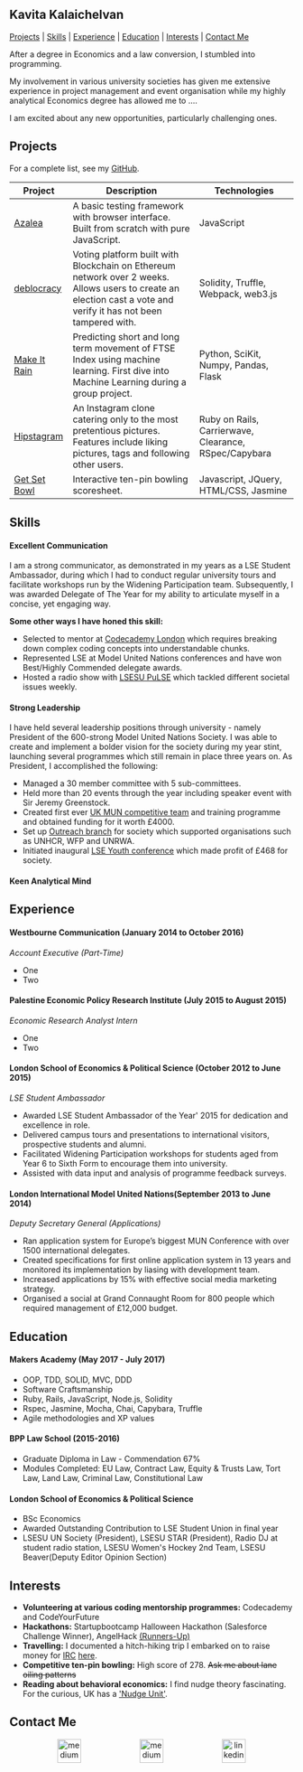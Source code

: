 ## Kavita Kalaichelvan

[Projects](#projects) | [Skills](#skills) | [Experience](#experience) | [Education](#education) | [Interests](#interests) | [Contact Me](#contact-me)

After a degree in Economics and a law conversion, I stumbled into programming. 

My involvement in various university societies has given me extensive experience in project management and event organisation while my highly analytical Economics degree has allowed me to .... 


I am excited about any new opportunities, particularly challenging ones. 

## Projects 

For a complete list, see my [GitHub](https://github.com/kkavita92).

| Project   | Description | Technologies |
|---        |---         |---           |
| [Azalea](https://github.com/kkavita92/azalea) | A basic testing framework with browser interface. Built from scratch with pure JavaScript. | JavaScript |
| [deblocracy](https://github.com/RSijelmass/votingchain) | Voting platform built with Blockchain on Ethereum network over 2 weeks. Allows users to create an election cast a vote and verify it has not been tampered with.| Solidity, Truffle, Webpack, web3.js |
| [Make It Rain](https://github.com/tobywinter/makeitrain) | Predicting short and long term movement of FTSE Index using machine learning. First dive into Machine Learning during a group project. | Python, SciKit, Numpy, Pandas, Flask |
| [Hipstagram](https://github.com/kkavita92/instagram-challenge) | An Instagram clone catering only to the most pretentious pictures. Features include liking pictures, tags and following other users. |  Ruby on Rails, Carrierwave, Clearance, RSpec/Capybara |
| [Get Set Bowl](https://github.com/kkavita92/bowling-challenge) | Interactive ten-pin bowling scoresheet. | Javascript, JQuery, HTML/CSS, Jasmine |


## Skills

#### Excellent Communication 

I am a strong communicator, as demonstrated in my years as a LSE Student Ambassador, during which I had to conduct regular university tours and facilitate workshops run by the Widening Participation team. Subsequently, I was awarded Delegate of The Year for my ability to articulate myself in a concise, yet engaging way. 

<b>Some other ways I have honed this skill:</b>

* Selected to mentor at [Codecademy London](https://www.meetup.com/Codecademy-London/) which requires breaking down complex coding concepts into understandable chunks.
* Represented LSE at Model United Nations conferences and have won Best/Highly Commended delegate awards. 
* Hosted a radio show with [LSESU PuLSE](http://pulselse.co.uk/) which tackled different societal issues weekly. 

#### Strong Leadership 

I have held several leadership positions through university - namely President of the 600-strong Model United Nations Society. 
I was able to create and implement a bolder vision for the society during my year stint, launching several programmes which still remain in place three years on. As President, I accomplished the following: 

* Managed a 30 member committee with 5 sub-committees.  
* Held more than 20 events through the year including speaker event with Sir Jeremy Greenstock.
* Created first ever [UK MUN competitive team](http://www.lsesuunsoc.com/teamlse/) and training programme and obtained funding for it worth £4000.
* Set up [Outreach branch](http://www.lsesuunsoc.com/outreach) for society which supported organisations such as UNHCR, WFP and UNRWA.
* Initiated inaugural [LSE Youth conference](http://www.lsesuunsoc.com/youthmun-conference-2017/) which made profit of £468 for society.


#### Keen Analytical Mind






## Experience

#### Westbourne Communication (January 2014 to October 2016)    
*Account Executive (Part-Time)*  
* One
* Two

#### Palestine Economic Policy Research Institute (July 2015 to August 2015)   
*Economic Research Analyst Intern*  
* One  
* Two 

#### London School of Economics & Political Science (October 2012 to June 2015)   
*LSE Student Ambassador*
* Awarded LSE Student Ambassador of the Year' 2015 for dedication and excellence in role. 
* Delivered campus tours and presentations to international visitors, prospective students and alumni.
* Facilitated Widening Participation workshops for students aged from Year 6 to Sixth Form to encourage them into university.
* Assisted with data input and analysis of programme feedback surveys.

#### London International Model United Nations(September 2013 to June 2014)   
*Deputy Secretary General (Applications)*
* Ran application system for Europe’s biggest MUN Conference with over 1500 international delegates.
* Created specifications for first online application system in 13 years and monitored its implementation by liasing with development team.
* Increased applications by 15% with effective social media marketing strategy.
* Organised a social at Grand Connaught Room for 800 people which required management of £12,000 budget.


## Education

#### Makers Academy (May 2017 - July 2017)

- OOP, TDD, SOLID, MVC, DDD
- Software Craftsmanship
- Ruby, Rails, JavaScript, Node.js, Solidity
- Rspec, Jasmine, Mocha, Chai, Capybara, Truffle
- Agile methodologies and XP values

#### BPP Law School (2015-2016)

- Graduate Diploma in Law - Commendation 67% 
- Modules Completed: EU Law, Contract Law, Equity & Trusts Law, Tort Law, Land Law, Criminal Law, Constitutional Law

#### London School of Economics & Political Science 

- BSc Economics 
- Awarded Outstanding Contribution to LSE Student Union in final year
- LSESU UN Society (President), LSESU STAR (President), Radio DJ at student radio station, LSESU Women's Hockey 2nd Team, LSESU Beaver(Deputy Editor Opinion Section)


## Interests
* **Volunteering at various coding mentorship programmes:** Codecademy and CodeYourFuture
* **Hackathons:** Startupbootcamp Halloween Hackathon (Salesforce Challenge Winner), AngelHack [(Runners-Up)](https://github.com/Charliefea/health-on-the-go)
* **Travelling:** I documented a hitch-hiking trip I embarked on to raise money for [IRC](https://www.rescue.org/) [here](https://www.facebook.com/HitchBuskAroundEurope/). 
* **Competitive ten-pin bowling:** High score of 278. ~~Ask me about lane oiling patterns~~
* **Reading about behavioral economics:** I find nudge theory fascinating. For the curious, UK has a ['Nudge Unit'](http://www.behaviouralinsights.co.uk/).

## Contact Me
<p align="center">

<a href="mailto:kkavita92@gmail.com">
<img src="https://cdn2.iconfinder.com/data/icons/social-icons-circular-color/512/gmail-128.png" alt="medium" hspace="50" height="42" width="42"></a>

<a href="https://medium.com/@kkavita92">
<img src="https://static1.squarespace.com/static/53457bcae4b0bc890d496d14/t/568ebeee4bf118e7ef8dbef3/1452195567236/medium_logo_detail_icon.png?format=300w" alt="medium" hspace="50" height="42" width="42"></a>

<a href="https://www.linkedin.com/in/kavita-kalaichelvan-06744a62/">
<img src="https://www.iconfinder.com/data/icons/free-social-icons/67/linkedin_circle_color-512.png" alt="linkedin" hspace="50" height="42" width="42"></a>

</p>


